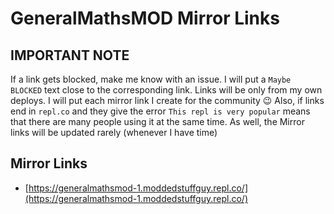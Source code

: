 # GeneralMathsMOD Mirror Links

## IMPORTANT NOTE
If a link gets blocked, make me know with an issue. I will put a `Maybe BLOCKED` text close to the corresponding link. Links will be only from my own deploys. I will put each mirror link I create for the community 😉
Also, if links end in `repl.co` and they give the error `This repl is very popular` means that there are many people using it at the same time.
As well, the Mirror links will be updated rarely (whenever I have time)

## Mirror Links
- [https://generalmathsmod-1.moddedstuffguy.repl.co/](https://generalmathsmod-1.moddedstuffguy.repl.co/)
